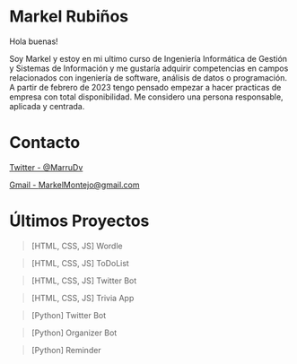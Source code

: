 # Markel Rubiños
Hola buenas!

Soy Markel y estoy en mi ultimo curso de Ingeniería Informática de Gestión y Sistemas de Información y me gustaría adquirir competencias en campos relacionados con ingeniería de software, análisis de datos o programación. A partir de febrero de 2023 tengo pensado empezar a hacer practicas de empresa con total disponibilidad. Me considero una persona responsable, aplicada y centrada. 
# Contacto
[Twitter - @MarruDv](http://twitter.com/MarruDv)

[Gmail - MarkelMontejo@gmail.com](mailto:markelmontejo@gmail.com)

# Últimos Proyectos
> [HTML, CSS, JS] Wordle 

> [HTML, CSS, JS] ToDoList

> [HTML, CSS, JS] Twitter Bot

> [HTML, CSS, JS] Trivia App

> [Python] Twitter Bot

> [Python] Organizer Bot

> [Python] Reminder



